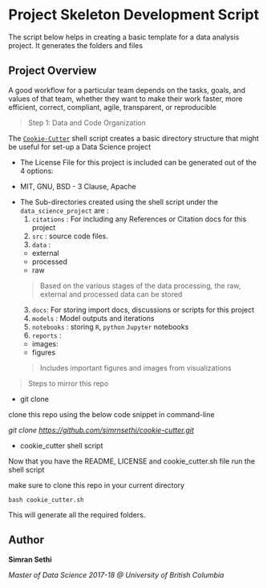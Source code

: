 # Project Skeleton Development Script



The script below helps in creating a basic template for a data analysis project. It generates the folders and files 

## Project Overview



 A good workflow for a particular team depends on the tasks, goals,
and values of that team, whether they want to make their work
faster, more efficient, correct, compliant, agile, transparent, or
reproducible

> Step 1: Data and Code Organization

The [`Cookie-Cutter`](cookie_cutter.sh) shell script creates a basic directory structure that might be useful for set-up a Data Science project

* The License File for this project is included can be generated out of the 4 options:
 - MIT, GNU, BSD - 3 Clause, Apache
 
 
* The Sub-directories created using the shell script under the `data_science_project` are :
  1. `citations` : For including any References or Citation docs for this project
  2. `src` : source code files. 
  2. `data` :
    * external
    * processed
    * raw
    > Based on the various stages of the data processing, the raw, external and processed data can be stored
  3. `docs`: For storing import docs, discussions or scripts for this project
  4. `models` : Model outputs and iterations
  5. `notebooks` : storing `R`, `python` `Jupyter` notebooks
  6. `reports` :
    * images:
    * figures
    > Includes important figures and images from visualizations



> Steps to mirror this repo

* git clone

clone this repo using the below code snippet in command-line

*git clone https://github.com/simrnsethi/cookie-cutter.git*

* cookie_cutter shell script

Now that you have the README, LICENSE and cookie_cutter.sh file run the shell script

make sure to clone this repo in your current directory

```
bash cookie_cutter.sh
```

This will generate all the required folders.

## Author

**Simran Sethi**

_Master of Data Science 2017-18 @ University of British Columbia_
